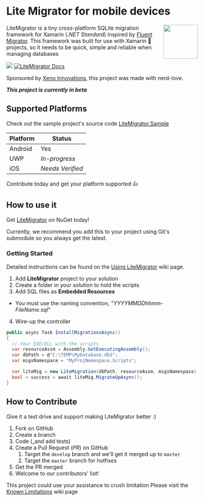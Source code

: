 # Lite Migrator for mobile devices

<img align="right" width="90" height="90" src="https://raw.githubusercontent.com/xenoinc/SQLiteMigrator/master/docs/logo.png" /> LiteMigrator is a tiny cross-platform SQLite migration framework for Xamarin (_.NET Standard_) inspired by [Fluent Migrator](https://github.com/fluentmigrator/fluentmigrator). This framework was built for use with Xamarin 🐒 projects, so it needs to be quick, simple and reliable when managing databases

[![](https://img.shields.io/nuget/v/Xeno.LiteMigrator?color=blue)](https://www.nuget.org/packages/Xeno.LiteMigrator/)
[![LiteMigrator Docs](https://img.shields.io/badge/docs-litemigrator-blue.svg)](https://github.com/xenoinc/LiteMigrator/wiki)

Sponsored by [Xeno Innovations](https://xenoinc.com), this project was made with nerd-love.

**_This project is currently in beta_**

## Supported Platforms

Check out the sample project's source code [LiteMigrator.Sample](https://github.com/xenoinc/LiteMigrator.Sample)

| Platform | Status |
|----------|--------|
| Android  | Yes
| UWP      | _In-progress_
| iOS      | _Needs Verified_

Contribute today and get your platform supported 👍

## How to use it
Get [LiteMigrator](https://www.nuget.org/packages/Xeno.LiteMigrator) on NuGet today!

Currently, we recommend you add this to your project using Git's submodule so you always get the latest.

### Getting Started
Detailed instructions can be found on the [Using LiteMigrator](https://github.com/xenoinc/SQLiteMigrator/wiki/Using-LiteMigrator) wiki page.

1. Add **LiteMigrator** project to your solution
2. Create a folder in your solution to hold the scripts
3. Add SQL files as **Embedded Resources**
  * You must use the naming convention, "_YYYYMMDDhhmm-FileName.sql_"
4. Wire-up the controller

```cs
public async Task InstallMigrationsAsync()
{
  // Your EXE/DLL with the scripts
  var resourceAssm = Assembly.GetExecutingAssembly();
  var dbPath = @"C:\TEMP\MyDatabase.db3";
  var migsNamespace = "MyProjNamespace.Scripts";

  var liteMig = new LiteMigration(dbPath, resourceAssm, migsNamespace);
  bool = success = await liteMig.MigrateUpAsync();
}
```

## How to Contribute
Give it a test drive and support making LiteMigrator better :)

1. Fork on GitHub
2. Create a branch
3. Code (_and add tests)
4. Create a Pull Request (_PR_) on GitHub
   1. Target the ``develop`` branch and we'll get it merged up to ``master``
   2. Target the ``master`` branch for hotfixes
5. Get the PR merged
6. Welcome to our contributors' list!

This project could use your assistance to crush limitation
Please visit the [Known Limitations](https://github.com/xenoinc/SQLiteMigrator/wiki/Known-Limitations) wiki page
